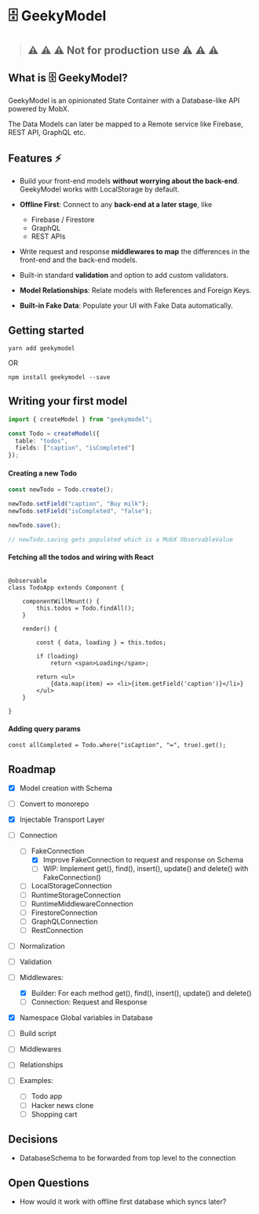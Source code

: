 # 🗄 GeekyModel

> ## ⚠️️️️️ ⚠️️️️️ ⚠️️️️️ Not for production use ⚠️️️️️ ⚠️️️️️ ⚠️️️️️

## What is 🗄 GeekyModel?

GeekyModel is an opinionated State Container with a Database-like API powered by MobX.

The Data Models can later be mapped to a Remote service like Firebase, REST API, GraphQL etc.

## Features ⚡

- Build your front-end models **without worrying about the back-end**. GeekyModel works with LocalStorage by default.

- **Offline First**: Connect to any **back-end at a later stage**, like

  - Firebase / Firestore
  - GraphQL
  - REST APIs

- Write request and response **middlewares to map** the differences in the front-end and the back-end models.

- Built-in standard **validation** and option to add custom validators.

- **Model Relationships**: Relate models with References and Foreign Keys.

- **Built-in Fake Data**: Populate your UI with Fake Data automatically.

## Getting started

```
yarn add geekymodel
```

OR

```
npm install geekymodel --save
```

## Writing your first model

```typescript
import { createModel } from "geekymodel";

const Todo = createModel({
  table: "todos",
  fields: ["caption", "isCompleted"]
});
```

#### Creating a new Todo

```ts
const newTodo = Todo.create();

newTodo.setField("caption", "Buy milk");
newTodo.setField("isCompleted", "false");

newTodo.save();

// newTodo.saving gets populated which is a MobX ObservableValue
```

#### Fetching all the todos and wiring with React

```tsx

@observable
class TodoApp extends Component {

    componentWillMount() {
        this.todos = Todo.findAll();
    }

    render() {

        const { data, loading } = this.todos;

        if (loading)
            return <span>Loading</span>;

        return <ul>
            {data.map(item) => <li>{item.getField('caption')}</li>}
        </ul>
    }

}

```

#### Adding query params

```tsx
const allCompleted = Todo.where("isCaption", "=", true).get();
```

## Roadmap

- [x] Model creation with Schema
- [ ] Convert to monorepo
- [x] Injectable Transport Layer
- [ ] Connection

  - [ ] FakeConnection
    - [x] Improve FakeConnection to request and response on Schema
    - [ ] WIP: Implement get(), find(), insert(), update() and delete() with FakeConnection()
  - [ ] LocalStorageConnection
  - [ ] RuntimeStorageConnection
  - [ ] RuntimeMiddlewareConnection
  - [ ] FirestoreConnection
  - [ ] GraphQLConnection
  - [ ] RestConnection

- [ ] Normalization
- [ ] Validation
- [ ] Middlewares:

  - [x] Builder: For each method get(), find(), insert(), update() and delete()
  - [ ] Connection: Request and Response

- [x] Namespace Global variables in Database
- [ ] Build script
- [ ] Middlewares
- [ ] Relationships
- [ ] Examples:

  - [ ] Todo app
  - [ ] Hacker news clone
  - [ ] Shopping cart

## Decisions

- DatabaseSchema to be forwarded from top level to the connection

## Open Questions

- How would it work with offline first database which syncs later?
